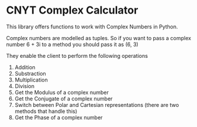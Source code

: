 # CNYT Complex Calculator
This library offers functions to work with Complex Numbers in Python.

Complex numbers are modelled as tuples. So if you want to pass a complex number 6 + 3i to a method you should pass it as (6, 3)

They enable the client to perform the following operations
1. Addition
2. Substraction
3. Multiplication
4. Division
5. Get the Modulus of a complex number
6. Get the Conjugate of a complex number
7. Switch between Polar and Cartesian representations (there are two methods that handle this)
8. Get the Phase of a complex number
